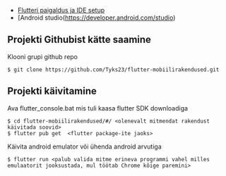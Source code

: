 - [Flutteri paigaldus ja IDE setup](https://docs.flutter.dev/get-started/install)
- [Android studio(https://developer.android.com/studio)

## Projekti Githubist kätte saamine 
Klooni grupi github repo
```
$ git clone https://github.com/Tyks23/flutter-mobiilirakendused.git
```
## Projekti käivitamine
Ava flutter_console.bat mis tuli kaasa flutter SDK downloadiga
```
$ cd flutter-mobiilirakendused/#/ <olenevalt mitmendat rakendust käivitada soovid>
$ flutter pub get  <flutter package-ite jaoks>
```
Käivita android emulator või ühenda android arvutiga
```
$ flutter run <palub valida mitme erineva programmi vahel milles emulaatorit jooksustada, mul töötab Chrome kõige paremini>
```
